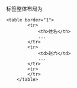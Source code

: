 标签整体布局为

	<table border="1">
            <tr>
                <th>姓名</th>
                ...
            </tr>
            <tr>
                <td>赵六</td>
                ...
            </tr>
            <tr>
            </tr>
        </table>